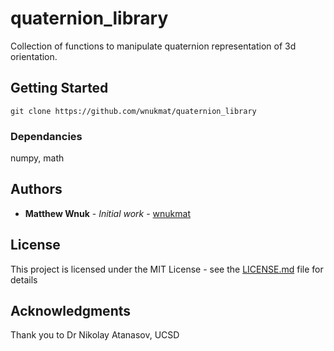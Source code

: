 # quaternion_library

Collection of functions to manipulate quaternion representation of 3d orientation.

## Getting Started

```
git clone https://github.com/wnukmat/quaternion_library
```

### Dependancies

numpy,
math


## Authors

* **Matthew Wnuk** - *Initial work* - [wnukmat](https://github.com/wnukmat)

## License

This project is licensed under the MIT License - see the [LICENSE.md](LICENSE.md) file for details

## Acknowledgments
Thank you to Dr Nikolay Atanasov, UCSD 
